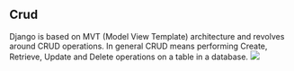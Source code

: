 ## Crud
Django is based on MVT (Model View Template) architecture and revolves around CRUD operations. In general CRUD means performing Create, Retrieve, Update and Delete operations on a table in a database.
![](crud.jpg)


